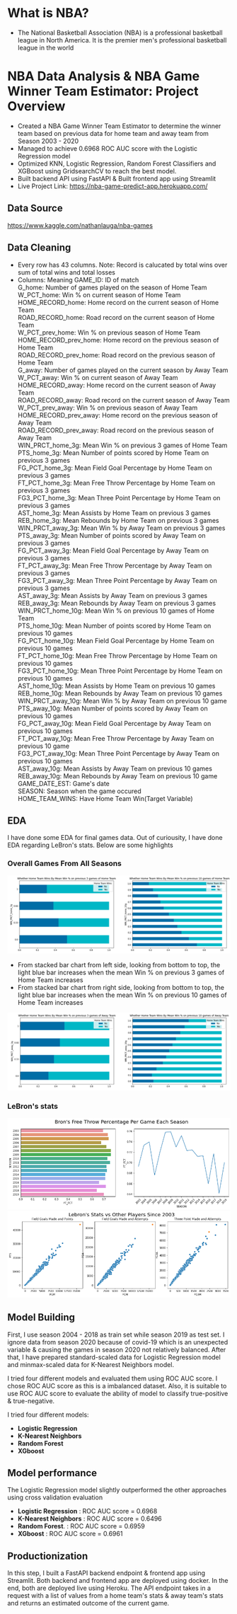 # What is NBA?
* The National Basketball Association (NBA) is a professional basketball league in North America. It is the premier men's professional basketball league in the world

# NBA Data Analysis & NBA Game Winner Team Estimator: Project Overview
* Created a NBA Game Winner Team Estimator to determine the winner team based on previous data for home team and away team from Season 2003 - 2020
* Managed to achieve 0.6968 ROC AUC score with the Logistic Regression model
* Optimized KNN, Logistic Regression, Random Forest Classifiers and XGBoost using GridsearchCV to reach the best model. 
* Built backend API using FastAPI & Built frontend app using Streamlit
* Live Project Link: https://nba-game-predict-app.herokuapp.com/

## Data Source
https://www.kaggle.com/nathanlauga/nba-games

## Data Cleaning
- Every row has 43 columns. Note: Record is calucated by total wins over sum of total wins and total losses
- Columns: Meaning
GAME_ID: ID of match                 
G_home: Number of games played on the season of Home Team                    
W_PCT_home: Win % on current season of Home Team                     
HOME_RECORD_home: Home record on the current season of Home Team        
ROAD_RECORD_home: Road record on the current season of Home Team        
W_PCT_prev_home: Win % on previous season of Home Team         
HOME_RECORD_prev_home: Home record on the previous season of Home Team          
ROAD_RECORD_prev_home: Road record on the previous season of Home Team          
G_away: Number of games played on the current season by Away Team                 
W_PCT_away: Win % on current season of Away Team              
HOME_RECORD_away: Home record on the current season of Away Team         
ROAD_RECORD_away: Road record on the current season of Away Team        
W_PCT_prev_away: Win % on previous season of Away Team         
HOME_RECORD_prev_away: Home record on the previous season of Away Team   
ROAD_RECORD_prev_away: Road record on the previous season of Away Team    
WIN_PRCT_home_3g: Mean Win % on previous 3 games of Home Team        
PTS_home_3g: Mean Number of points scored by Home Team on previous 3 games             
FG_PCT_home_3g: Mean Field Goal Percentage by Home Team on previous 3 games         
FT_PCT_home_3g: Mean Free Throw Percentage by Home Team on previous 3 games         
FG3_PCT_home_3g: Mean Three Point Percentage by Home Team on previous 3 games        
AST_home_3g: Mean Assists by Home Team on previous 3 games             
REB_home_3g: Mean Rebounds by Home Team on previous 3 games             
WIN_PRCT_away_3g: Mean Win % by Away Team on previous 3 games      
PTS_away_3g: Mean Number of points scored by Away Team on previous 3 games             
FG_PCT_away_3g: Mean Field Goal Percentage by Away Team on previous 3 games           
FT_PCT_away_3g: Mean Free Throw Percentage by Away Team on previous 3 games          
FG3_PCT_away_3g: Mean Three Point Percentage by Away Team on previous 3 games         
AST_away_3g: Mean Assists by Away Team on previous 3 games             
REB_away_3g: Mean Rebounds by Away Team on previous 3 games             
WIN_PRCT_home_10g: Mean Win % on previous 10 games of Home Team       
PTS_home_10g: Mean Number of points scored by Home Team on previous 10 games            
FG_PCT_home_10g: Mean Field Goal Percentage by Home Team on previous 10 games         
FT_PCT_home_10g: Mean Free Throw Percentage by Home Team on previous 10 games         
FG3_PCT_home_10g: Mean Three Point Percentage by Home Team on previous 10 games        
AST_home_10g: Mean Assists by Home Team on previous 10 games            
REB_home_10g: Mean Rebounds by Away Team on previous 10 games            
WIN_PRCT_away_10g: Mean Win % by Away Team on previous 10 game       
PTS_away_10g: Mean Number of points scored by Away Team on previous 10 games            
FG_PCT_away_10g: Mean Field Goal Percentage by Away Team on previous 10 games         
FT_PCT_away_10g: Mean Free Throw Percentage by Away Team on previous 10 game         
FG3_PCT_away_10g: Mean Three Point Percentage by Away Team on previous 10 games         
AST_away_10g: Mean Assists by Away Team on previous 10 games             
REB_away_10g: Mean Rebounds by Away Team on previous 10 game            
GAME_DATE_EST: Game's date           
SEASON: Season when the game occured                  
HOME_TEAM_WINS: Have Home Team Win(Target Variable)   

## EDA
I have done some EDA for final games data. Out of curiousity, I have done EDA regarding LeBron's stats. Below are some highlights

### Overall Games From All Seasons
![alt text](https://github.com/yhchan0918/NBA_Data_Analysis/blob/main/images/Whether%20Home%20Team%20Wins%20By%20Mean%20Win%20%25%20on%20previous%20games%20of%20Home%20Team.png "Whether Home Team Wins By Mean Win % on previous games of Home Team")
- From stacked bar chart from left side, looking from bottom to top, the light blue bar increases when the mean Win % on previous 3 games of Home Team increases
- From stacked bar chart from right side, looking from bottom to top, the light blue bar increases when the mean Win % on previous 10 games of Home Team increases

![alt text](https://github.com/yhchan0918/NBA_Data_Analysis/blob/main/images/Whether%20Home%20Team%20Wins%20By%20Mean%20Win%20%25%20on%20previous%20games%20of%20Away%20Team.png "Whether Home Team Wins By Mean Win % on previous games of Away Team")

### LeBron's stats
![alt text](https://github.com/yhchan0918/NBA_Data_Analysis/blob/main/images/bron_free_throw_percentage_per_game_each_season.png "Bron's Free Throw Percentage Per Game Each Season")
![alt text](https://github.com/yhchan0918/NBA_Data_Analysis/blob/main/images/bron_vs_others.png "Lebron's Stats vs Other Players Since 2003")


## Model Building 

First, I use season 2004 - 2018 as train set while season 2019 as test set. I ignore data from season 2020 because of covid-19 which is an unexpected variable & causing the games in season 2020 not relatively balanced. After that, I have prepared standard-scaled data for Logistic Regression model and minmax-scaled data for K-Nearest Neighbors model.

I tried four different models and evaluated them using ROC AUC score. I chose ROC AUC score as this is a imbalanced dataset. Also, it is suitable to use  ROC AUC score to evaluate the ability of model to classify true-positive & true-negative.  

I tried four different models:
*	**Logistic Regression** 
*	**K-Nearest Neighbors** 
*	**Random Forest**
*	**XGboost**

## Model performance
The Logistic Regression model slightly outperformed the other approaches using cross validation evaluation
*	**Logistic Regression** : ROC AUC score = 0.6968
*	**K-Nearest Neighbors** : ROC AUC score = 0.6496
*	**Random Forest**.      : ROC AUC score = 0.6959
*	**XGboost**             : ROC AUC score = 0.6961

## Productionization 
In this step, I built a FastAPI backend endpoint & frontend app using Streamlit. Both backend and frontend app are deployed using docker. In the end, both are deployed live using Heroku. The API endpoint takes in a request with a list of values from a home team's stats & away team's stats and returns an estimated outcome of the current game. 

      
